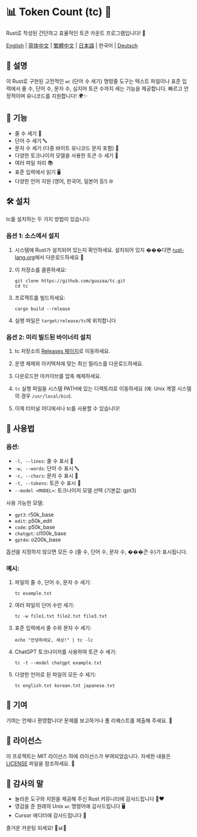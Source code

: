 # 📊 Token Count (tc) 🦀

Rust로 작성된 간단하고 효율적인 토큰 카운트 프로그램입니다! 🚀

[English](../README.md) | [简体中文](README-zh-CN.md) | [繁體中文](README-zh-TW.md) | [日本語](README-ja-JP.md) | 한국어 | [Deutsch](README-de-DE.md)

## 📝 설명

이 Rust로 구현된 고전적인 `wc` (단어 수 세기) 명령줄 도구는 텍스트 파일이나 표준 입력에서 줄 수, 단어 수, 문자 수, 심지어 토큰 수까지 세는 기능을 제공합니다. 빠르고 안정적이며 유니코드를 지원합니다! 🌍✨

## 🎯 기능

- 줄 수 세기 📏
- 단어 수 세기 🔤
- 문자 수 세기 (다중 바이트 유니코드 문자 포함) 🔡
- 다양한 토크나이저 모델을 사용한 토큰 수 세기 🔢
- 여러 파일 처리 📚
- 표준 입력에서 읽기 🖥️
- 다양한 언어 지원 (영어, 한국어, 일본어 등!) 🌐

## 🛠️ 설치

tc를 설치하는 두 가지 방법이 있습니다:

### 옵션 1: 소스에서 설치

1. 시스템에 Rust가 설치되어 있는지 확인하세요. 설치되어 있지 ���다면 [rust-lang.org](https://www.rust-lang.org/tools/install)에서 다운로드하세요 🦀

2. 이 저장소를 클론하세요:
   ```
   git clone https://github.com/guuzaa/tc.git
   cd tc
   ```

3. 프로젝트를 빌드하세요:
   ```
   cargo build --release
   ```

4. 실행 파일은 `target/release/tc`에 위치합니다

### 옵션 2: 미리 빌드된 바이너리 설치

1. tc 저장소의 [Releases 페이지](https://github.com/guuzaa/tc/releases)로 이동하세요.

2. 운영 체제와 아키텍처에 맞는 최신 릴리스를 다운로드하세요.

3. 다운로드한 아카이브를 압축 해제하세요.

4. `tc` 실행 파일을 시스템 PATH에 있는 디렉토리로 이동하세요 (예: Unix 계열 시스템의 경우 `/usr/local/bin`).

5. 이제 터미널 어디에서나 tc를 사용할 수 있습니다!

## 🚀 사용법

### 옵션:

- `-l, --lines`: 줄 수 표시 📏
- `-w, --words`: 단어 수 표시 🔤
- `-c, --chars`: 문자 수 표시 🔡
- `-t, --tokens`: 토큰 수 표시 🔢
- `--model <MODEL>`: 토크나이저 모델 선택 (기본값: gpt3)

사용 가능한 모델:
- `gpt3`: r50k_base
- `edit`: p50k_edit
- `code`: p50k_base
- `chatgpt`: cl100k_base
- `gpt4o`: o200k_base

옵션을 지정하지 않으면 모든 수 (줄 수, 단어 수, 문자 수, ���큰 수)가 표시됩니다.

### 예시:

1. 파일의 줄 수, 단어 수, 문자 수 세기:
   ```
   tc example.txt
   ```

2. 여러 파일의 단어 수만 세기:
   ```
   tc -w file1.txt file2.txt file3.txt
   ```

3. 표준 입력에서 줄 수와 문자 수 세기:
   ```
   echo "안녕하세요, 세상!" | tc -lc
   ```

4. ChatGPT 토크나이저를 사용하여 토큰 수 세기:
   ```
   tc -t --model chatgpt example.txt
   ```

5. 다양한 언어로 된 파일의 모든 수 세기:
   ```
   tc english.txt korean.txt japanese.txt
   ```

## 🤝 기여

기여는 언제나 환영합니다! 문제를 보고하거나 풀 리퀘스트를 제출해 주세요. 🎉

## 📜 라이선스

이 프로젝트는 MIT 라이선스 하에 라이선스가 부여되었습니다. 자세한 내용은 [LICENSE](../LICENSE) 파일을 참조하세요. 📄

## 🙏 감사의 말

- 놀라운 도구와 지원을 제공해 주신 Rust 커뮤니티에 감사드립니다 🦀❤️
- 영감을 준 원래의 Unix `wc` 명령어에 감사드립니다 🖥️
- Cursor 에디터에 감사드립니다 🤖

즐거운 카운팅 되세요! 🎉📊🚀